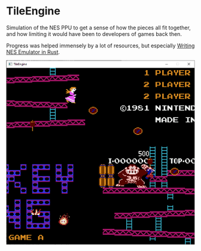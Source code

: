 # TileEngine
Simulation of the NES PPU to get a sense of how the pieces all fit together, and how limiting it would have been to developers of games back then.

Progress was helped immensely by a lot of resources, but especially [Writing NES Emulator in Rust](https://bugzmanov.github.io/nes_ebook/).

![Alt text](Screenshot.PNG?raw=true "Optional Title")
